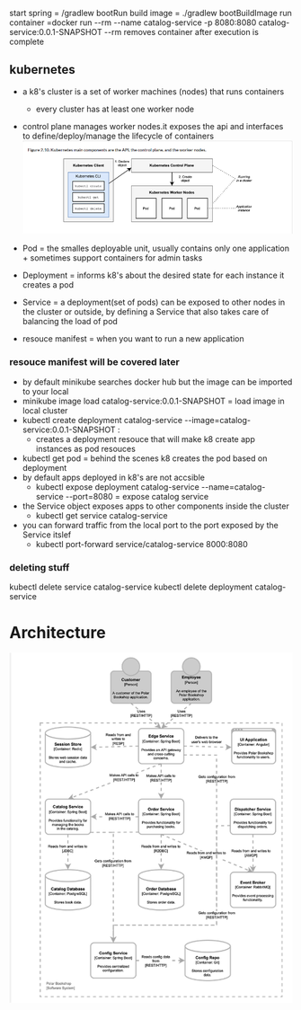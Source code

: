 start spring = /gradlew bootRun
build image = ./gradlew bootBuildImage
run container =docker run --rm --name catalog-service -p 8080:8080 catalog-service:0.0.1-SNAPSHOT
--rm removes container after execution is complete

## kubernetes
- a k8's cluster is a set of worker machines (nodes) that runs containers
    - every cluster has at least one worker node
- control plane manages worker nodes.it exposes the api and interfaces to define/deploy/manage the lifecycle of containers
![alt text](./k8_main_component.png)

- Pod = the smalles deployable unit, usually contains only one application + sometimes support containers for admin tasks
- Deployment = informs k8's about the desired state for each instance it creates a pod
- Service = a deployment(set of pods) can be exposed to other nodes in the cluster or outside, by defining a Service that also takes care of balancing the load of pod
- resouce manifest = when you want to run a new application
### resouce manifest will be covered later
- by default minikube searches docker hub but the image can be imported to your local
- minikube image load catalog-service:0.0.1-SNAPSHOT = load image in local cluster
- kubectl create deployment catalog-service --image=catalog-service:0.0.1-SNAPSHOT :
    - creates a deployment resouce that will make k8 create app instances as pod resouces
- kubectl get pod = behind the scenes k8 creates the pod based on deployment
- by default apps deployed in k8's are not accsible
    - kubectl expose deployment catalog-service --name=catalog-service --port=8080 = expose catalog service
- the Service object exposes apps to other components inside the cluster
    - kubectl get service catalog-service
- you can forward traffic from the local port to the port exposed by the Service itslef
    - kubectl port-forward service/catalog-service 8000:8080

### deleting stuff
kubectl delete service catalog-service
kubectl delete deployment catalog-service

# Architecture
![alt text](./architecture_of_app.png)